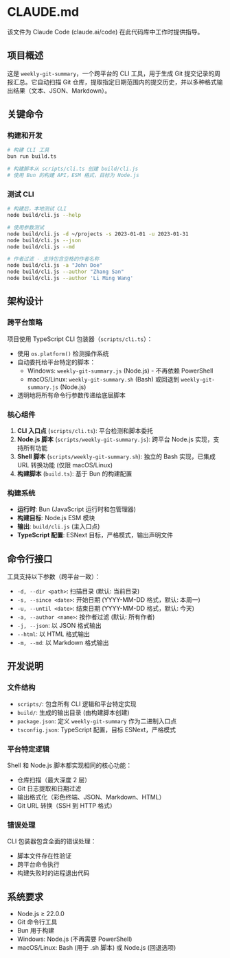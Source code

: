 # CLAUDE.md

该文件为 Claude Code (claude.ai/code) 在此代码库中工作时提供指导。

## 项目概述

这是 `weekly-git-summary`，一个跨平台的 CLI 工具，用于生成 Git 提交记录的周报汇总。它自动扫描 Git 仓库，提取指定日期范围内的提交历史，并以多种格式输出结果（文本、JSON、Markdown）。

## 关键命令

### 构建和开发

```bash
# 构建 CLI 工具
bun run build.ts

# 构建脚本从 scripts/cli.ts 创建 build/cli.js
# 使用 Bun 的构建 API，ESM 格式，目标为 Node.js
```

### 测试 CLI

```bash
# 构建后，本地测试 CLI
node build/cli.js --help

# 使用参数测试
node build/cli.js -d ~/projects -s 2023-01-01 -u 2023-01-31
node build/cli.js --json
node build/cli.js --md

# 作者过滤 - 支持包含空格的作者名称
node build/cli.js -a "John Doe"
node build/cli.js --author "Zhang San"
node build/cli.js --author 'Li Ming Wang'
```

## 架构设计

### 跨平台策略

项目使用 TypeScript CLI 包装器（`scripts/cli.ts`）：

- 使用 `os.platform()` 检测操作系统
- 自动委托给平台特定的脚本：
  - Windows: `weekly-git-summary.js` (Node.js) - 不再依赖 PowerShell
  - macOS/Linux: `weekly-git-summary.sh` (Bash) 或回退到 `weekly-git-summary.js` (Node.js)
- 透明地将所有命令行参数传递给底层脚本

### 核心组件

1. **CLI 入口点** (`scripts/cli.ts`): 平台检测和脚本委托
2. **Node.js 脚本** (`scripts/weekly-git-summary.js`): 跨平台 Node.js 实现，支持所有功能
3. **Shell 脚本** (`scripts/weekly-git-summary.sh`): 独立的 Bash 实现，已集成 URL 转换功能 (仅限 macOS/Linux)
4. **构建脚本** (`build.ts`): 基于 Bun 的构建配置

### 构建系统

- **运行时**: Bun (JavaScript 运行时和包管理器)
- **构建目标**: Node.js ESM 模块
- **输出**: `build/cli.js` (主入口点)
- **TypeScript 配置**: ESNext 目标，严格模式，输出声明文件

## 命令行接口

工具支持以下参数（跨平台一致）：

- `-d, --dir <path>`: 扫描目录 (默认: 当前目录)
- `-s, --since <date>`: 开始日期 (YYYY-MM-DD 格式，默认: 本周一)
- `-u, --until <date>`: 结束日期 (YYYY-MM-DD 格式，默认: 今天)
- `-a, --author <name>`: 按作者过滤 (默认: 所有作者)
- `-j, --json`: 以 JSON 格式输出
- `--html`: 以 HTML 格式输出
- `-m, --md`: 以 Markdown 格式输出

## 开发说明

### 文件结构

- `scripts/`: 包含所有 CLI 逻辑和平台特定实现
- `build/`: 生成的输出目录 (由构建脚本创建)
- `package.json`: 定义 `weekly-git-summary` 作为二进制入口点
- `tsconfig.json`: TypeScript 配置，目标 ESNext，严格模式

### 平台特定逻辑

Shell 和 Node.js 脚本都实现相同的核心功能：

- 仓库扫描（最大深度 2 层）
- Git 日志提取和日期过滤
- 输出格式化（彩色终端、JSON、Markdown、HTML）
- Git URL 转换（SSH 到 HTTP 格式）

### 错误处理

CLI 包装器包含全面的错误处理：

- 脚本文件存在性验证
- 跨平台命令执行
- 构建失败时的进程退出代码

## 系统要求

- Node.js ≥ 22.0.0
- Git 命令行工具
- Bun 用于构建
- Windows: Node.js (不再需要 PowerShell)
- macOS/Linux: Bash (用于 .sh 脚本) 或 Node.js (回退选项)
